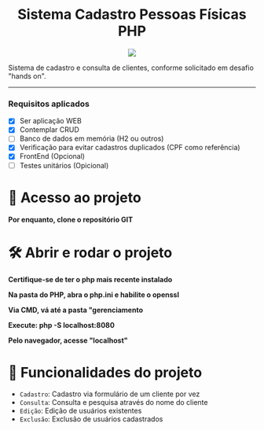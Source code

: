 <h1 align="center"> Sistema Cadastro Pessoas Físicas PHP</h1>

<p align="center">
<img loading="lazy" src="http://img.shields.io/static/v1?label=STATUS&message=EM%20DESENVOLVIMENTO&color=GREEN&style=for-the-badge"/>
</p>

<p>
Sistema de cadastro e consulta de clientes, conforme solicitado em desafio "hands on".
</p>

<hr>

### Requisitos aplicados

- [x] Ser aplicação WEB
- [x] Contemplar CRUD
- [ ] Banco de dados em memória (H2 ou outros)
- [x] Verificação para evitar cadastros duplicados (CPF como referência)
- [x] FrontEnd (Opcional)
- [ ] Testes unitários (Opicional)

# 📁 Acesso ao projeto

**Por enquanto, clone o repositório GIT**

# 🛠️ Abrir e rodar o projeto

**Certifique-se de ter o php mais recente instalado**

**Na pasta do PHP, abra o php.ini e habilite o openssl**

**Via CMD, vá até a pasta "gerenciamento**

**Execute: php -S localhost:8080**

**Pelo navegador, acesse "localhost"**

# :hammer: Funcionalidades do projeto

- `Cadastro`: Cadastro via formulário de um cliente por vez
- `Consulta`: Consulta e pesquisa através do nome do cliente
- `Edição`: Edição de usuários existentes
- `Exclusão`: Exclusão de usuários cadastrados